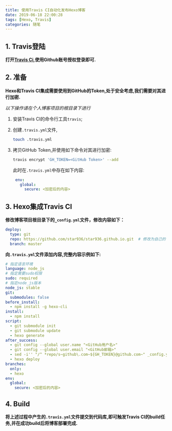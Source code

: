 ```yaml
---
title: 使用Travis CI自动化发布Hexo博客
date: 2019-06-18 22:00:28
tags: [Hexo, Travis]
categories: 随笔
---
```


## 1. Travis登陆

**打开[Travis Ci](https://www.travis-ci.org/),使用Github账号授权登录即可.**

## 2. 准备

**Hexo和Travis CI集成需要使用到GitHub的Token,处于安全考虑,我们需要对其进行加密.**

*以下操作请在个人博客项目的根目录下进行*

1. 安装Travis CI的命令行工具`travis`;
2. 创建`.travis.yml`文件,
   
   ```bash
   touch .travis.yml
   ```

3. 拷贝GitHub Token,并使用如下命令对其进行加密:
   ```bash
   travis encrypt 'GH_TOKEN=<GitHub Token>' --add
   ```
   此时在`.travis.yml`中存在如下内容:
   
   ```yaml
    env:
      global:
        secure: <加密后的内容>
   ```

## 3. Hexo集成Travis CI

**修改博客项目根目录下的`_config.yml`文件，修改内容如下：**

```yaml
deploy:
  type: git
  repo: https://github.com/star936/star936.github.io.git  # 修改为自己的
  branch: master
```

**向`.travis.yml`文件添加内容,完整内容示例如下:**

```yaml
# 指定语言环境
language: node_js
# 指定需要sudo权限
sudo: required
# 指定node_js版本
node_js: stable
git:
  submodules: false
before_install:
  - npm install -g hexo-cli
install:
  - npm install
script:
  - git submodule init
  - git submodule update
  - hexo generate
after_success:
  - git config --global user.name "<GitHub用户名>"
  - git config --global user.email "<GitHub邮箱>"
  - sed -i'' "/^ *repo/s~github\.com~${GH_TOKEN}@github.com~" _config.yml
  - hexo deploy
branches:
  only:
  - hexo
env:
  global:
    secure: <加密后的内容>
```

## 4. Build

**将上述过程中产生的`.travis.yml`文件提交到代码库,即可触发Travis CI的build任务,并在成功build后将博客部署完成.**